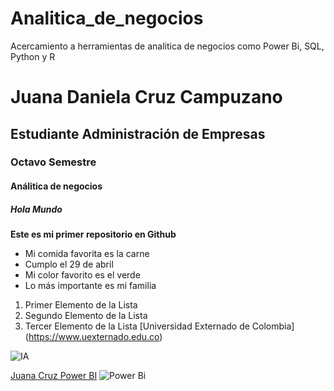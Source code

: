 # Analitica_de_negocios
Acercamiento a herramientas de analitica de negocios como Power Bi, SQL, Python y R
# Juana Daniela Cruz Campuzano
## Estudiante Administración de Empresas
### Octavo Semestre
#### Análitica de negocios
##### Hola Mundo

**Este es mi primer repositorio en Github**
* Mi comida favorita es la carne 
* Cumplo el 29 de abril
* Mi color favorito es el verde
* Lo más importante es mi familia
1. Primer Elemento de la Lista
2. Segundo Elemento de la Lista
3. Tercer Elemento de la Lista
[Universidad Externado de Colombia] (https://www.uexternado.edu.co)

![IA](https://images.pexels.com/photos/17484899/pexels-photo-17484899/free-photo-of-abstracto-resumen-tecnologia-investigacion.png?auto=compress&cs=tinysrgb&w=1260&h=750&dpr=2)


[Juana Cruz Power BI](https://drive.google.com/file/d/1Wm2uaQS1CK7PVioFcm6FBanSepyNvxi7/view?usp=share_link)
![Power Bi](https://github.com/user-attachments/assets/9465bf72-c7ec-48d5-897c-4d8450f3835b)

